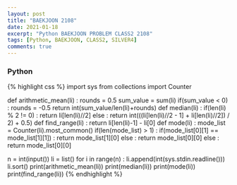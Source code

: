 ```yaml
---
layout: post
title: "BAEKJOON 2108"
date: 2021-01-18
excerpt: "Python BAEKJOON PROBLEM CLASS2 2108"
tags: [Python, BAEKJOON, CLASS2, SILVER4]
comments: true
---
```


### Python
{% highlight css %}
import sys
from collections import Counter

def arithmetic_mean(li) :
    rounds = 0.5
    sum_value = sum(li)
    if(sum_value < 0) : rounds = -0.5
    return int(sum_value/len(li)+rounds)
def median(li) :
    if(len(li) % 2 != 0) : return li[len(li)//2]
    else : return int(((li[len(li)//2 - 1] + li[len(li)//2]) / 2) + 0.5)
def find_range(li) :
    return li[len(li)-1] - li[0]
def mode(li) :
    mode_list = Counter(li).most_common()
    if(len(mode_list) > 1) :
        if(mode_list[0][1] == mode_list[1][1]) : return mode_list[1][0]
        else : return mode_list[0][0]
    else : return mode_list[0][0]

n = int(input())
li = list()
for i in range(n) :
    li.append(int(sys.stdin.readline()))
li.sort()
print(arithmetic_mean(li))
print(median(li))
print(mode(li))
print(find_range(li))
{% endhighlight %}
